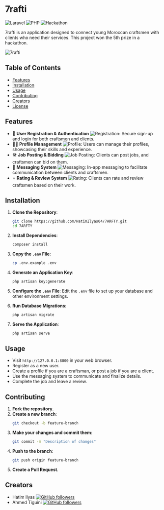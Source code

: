 # 7rafti

![Laravel](https://img.shields.io/badge/laravel-v8.x-red)
![PHP](https://img.shields.io/badge/php-%5E7.3-blue)
![Hackathon](https://img.shields.io/badge/Hackathon-5th_Place-green)

7rafti is an application designed to connect young Moroccan craftsmen with clients who need their services. This project won the 5th prize in a hackathon.

![7rafti](hackathon.jpg)

## Table of Contents
- [Features](#features)
- [Installation](#installation)
- [Usage](#usage)
- [Contributing](#contributing)
- [Creators](#creators)
- [License](#license)

## Features
- 🔐 **User Registration & Authentication** ![Registration](https://img.shields.io/badge/feature-user--registration-brightgreen): Secure sign-up and login for both craftsmen and clients.
- 🧑‍🎨 **Profile Management** ![Profile](https://img.shields.io/badge/feature-profile--management-brightgreen): Users can manage their profiles, showcasing their skills and experience.
- 🛠️ **Job Posting & Bidding** ![Job Posting](https://img.shields.io/badge/feature-job--posting-brightgreen): Clients can post jobs, and craftsmen can bid on them.
- 💬 **Messaging System** ![Messaging](https://img.shields.io/badge/feature-messaging-brightgreen): In-app messaging to facilitate communication between clients and craftsmen.
- ⭐ **Rating & Review System** ![Rating](https://img.shields.io/badge/feature-rating--review-brightgreen): Clients can rate and review craftsmen based on their work.

## Installation

1. **Clone the Repository**:
    ```bash
    git clone https://github.com/HatimIlyas04/7ARFTY.git
    cd 7ARFTY
    ```

2. **Install Dependencies**:
    ```bash
    composer install
    ```

3. **Copy the `.env` File**:
    ```bash
    cp .env.example .env
    ```

4. **Generate an Application Key**:
    ```bash
    php artisan key:generate
    ```

5. **Configure the `.env` File**:
    Edit the `.env` file to set up your database and other environment settings.

6. **Run Database Migrations**:
    ```bash
    php artisan migrate
    ```

7. **Serve the Application**:
    ```bash
    php artisan serve
    ```

## Usage

- Visit `http://127.0.0.1:8000` in your web browser.
- Register as a new user.
- Create a profile if you are a craftsman, or post a job if you are a client.
- Use the messaging system to communicate and finalize details.
- Complete the job and leave a review.

## Contributing

1. **Fork the repository**.
2. **Create a new branch**:
    ```bash
    git checkout -b feature-branch
    ```
3. **Make your changes and commit them**:
    ```bash
    git commit -m "Description of changes"
    ```
4. **Push to the branch**:
    ```bash
    git push origin feature-branch
    ```
5. **Create a Pull Request**.

## Creators
- Hatim Ilyas [![GitHub followers](https://img.shields.io/github/followers/HatimIlyas04?label=Follow&style=social)](https://github.com/hatimIlyas04)
- Ahmed Tiguini [![GitHub followers](https://img.shields.io/github/followers/AhmedTiguini?label=Follow&style=social)](https://github.com/redwood0riginal)
